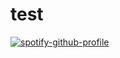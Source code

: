 # test
[![spotify-github-profile](https://spotify-github-profile.vercel.app/api/view?uid=31sju7bunnvaxguotc7yyow7aeli&cover_image=true&theme=default&show_offline=false&background_color=000000&bar_color=edbfff&bar_color_cover=false)](https://github.com/kittinan/spotify-github-profile)
